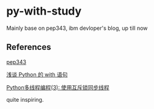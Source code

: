# py-with-study
Mainly base on pep343, ibm devloper's blog, up till now 




References
-----------------------

[pep343](https://www.python.org/dev/peps/pep-0343/)

[浅谈 Python 的 with 语句](http://www.ibm.com/developerworks/cn/opensource/os-cn-pythonwith/index.html)

[Python多线程编程(3): 使用互斥锁同步线程](http://www.cnblogs.com/holbrook/archive/2012/03/04/2378947.html)

quite inspiring.
